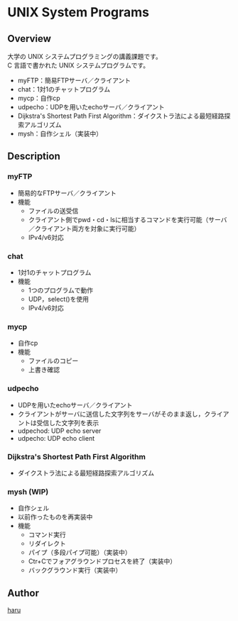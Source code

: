 # UNIX System Programs

## Overview

大学の UNIX システムプログラミングの講義課題です。  
C 言語で書かれた UNIX システムプログラムです。

- myFTP：簡易FTPサーバ／クライアント
- chat：1対1のチャットプログラム
- mycp：自作cp
- udpecho：UDPを用いたechoサーバ／クライアント
- Dijkstra's Shortest Path First Algorithm：ダイクストラ法による最短経路探索アルゴリズム
- mysh：自作シェル（実装中）

## Description

### myFTP

- 簡易的なFTPサーバ／クライアント
- 機能
  - ファイルの送受信
  - クライアント側でpwd・cd・lsに相当するコマンドを実行可能（サーバ／クライアント両方を対象に実行可能）
  - IPv4/v6対応

### chat

- 1対1のチャットプログラム
- 機能
  - 1つのプログラムで動作
  - UDP，select()を使用
  - IPv4/v6対応

### mycp

- 自作cp
- 機能
  - ファイルのコピー
  - 上書き確認

### udpecho

- UDPを用いたechoサーバ／クライアント
- クライアントがサーバに送信した文字列をサーバがそのまま返し，クライアントは受信した文字列を表示
- udpechod: UDP echo server
- udpecho: UDP echo client

### Dijkstra's Shortest Path First Algorithm

- ダイクストラ法による最短経路探索アルゴリズム

### mysh (WIP)

- 自作シェル
- 以前作ったものを再実装中
- 機能
  - コマンド実行
  - リダイレクト
  - パイプ（多段パイプ可能）（実装中）
  - Ctr+Cでフォアグラウンドプロセスを終了（実装中）
  - バックグラウンド実行（実装中）

## Author

[haru](https://haru52.com/)
